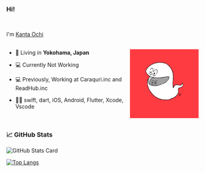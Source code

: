 ### Hi!
<br/>

I'm [Kanta Ochi](https://twitter.com/abc_kmlo)
<br/>
<br/>

<img align="right" alt="coding User Image" src="https://raw.githubusercontent.com/OchiKanta/OchiKanta/master/icons/white.gif" height="180" />

- 🎡 Living in **Yokohama, Japan**

- 💻 Currently Not Working 

- 💻 Previously, Working at Caraquri.inc and ReadHub.inc

- 🙆‍♂️ swift, dart, iOS, Android, Flutter, Xcode, Vscode

<br/>

### 📈 GitHub Stats

![GitHub Stats Card](https://github-readme-stats.vercel.app/api?username=OchiKanta)

[![Top Langs](https://github-readme-stats.vercel.app/api/top-langs/?username=OchiKanta&show_icons=true&layout=compact&theme=vue&hide_border=true)](https://github.com/anuraghazra/github-readme-stats)
